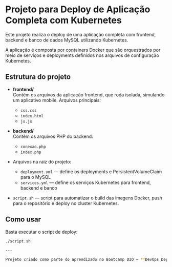 # Projeto para Deploy de Aplicação Completa com Kubernetes

Este projeto realiza o deploy de uma aplicação completa com frontend, backend e banco de dados MySQL utilizando Kubernetes.

A aplicação é composta por containers Docker que são orquestrados por meio de serviços e deployments definidos nos arquivos de configuração Kubernetes.

## Estrutura do projeto

- **frontend/**  
  Contém os arquivos da aplicação frontend, que roda isolada, simulando um aplicativo mobile. Arquivos principais:  
  - `css.css`  
  - `index.html`  
  - `js.js`  

- **backend/**  
  Contém os arquivos PHP do backend:  
  - `conexao.php`  
  - `index.php`

- Arquivos na raiz do projeto:  
  - `deployment.yml` — define os deployments e PersistentVolumeClaim para o MySQL  
  - `services.yml` — define os serviços Kubernetes para frontend, backend e banco

- `script.sh` — script para automatizar o build das imagens Docker, push para o repositório e deploy no cluster Kubernetes.

## Como usar

Basta executar o script de deploy:

```bash
./script.sh

---

Projeto criado como parte do aprendizado no Bootcamp DIO – **DevOps Deploy com K8s**.
